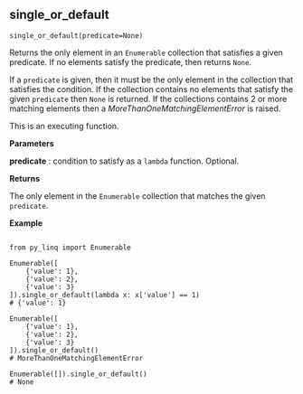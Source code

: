 ## single_or_default

`single_or_default(predicate=None)`

Returns the only element in an `Enumerable` collection that satisfies a given predicate. If no elements satisfy the predicate, then returns `None`.

If a `predicate` is given, then it must be the only element in the collection that satisfies the condition. If the collection contains no elements that satisfy the given `predicate` then `None` is returned. If the collections contains 2 or more matching elements then a _MoreThanOneMatchingElementError_ is raised.

This is an executing function.

**Parameters**

__predicate__ : condition to satisfy as a `lambda` function. Optional.

**Returns**

The only element in the `Enumerable` collection that matches the given `predicate`.

**Example**

<pre><code>
from py_linq import Enumerable

Enumerable([
    {'value': 1},
    {'value': 2},
    {'value': 3}
]).single_or_default(lambda x: x['value'] == 1)
# {'value': 1}

Enumerable([
    {'value': 1},
    {'value': 2},
    {'value': 3}
]).single_or_default()
# MoreThanOneMatchingElementError

Enumerable([]).single_or_default()
# None
</code></pre>